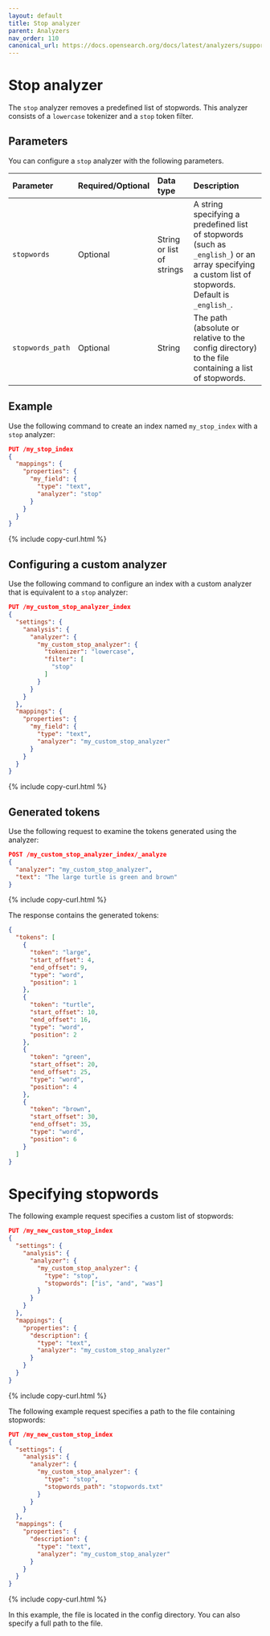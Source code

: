 ```yaml
---
layout: default
title: Stop analyzer
parent: Analyzers
nav_order: 110
canonical_url: https://docs.opensearch.org/docs/latest/analyzers/supported-analyzers/stop/
---
```


# Stop analyzer

The `stop` analyzer removes a predefined list of stopwords. This analyzer consists of a `lowercase` tokenizer and a `stop` token filter.

## Parameters

You can configure a `stop` analyzer with the following parameters.

Parameter | Required/Optional | Data type | Description
:--- | :--- | :--- | :--- 
`stopwords` | Optional | String or list of strings | A string specifying a predefined list of stopwords (such as `_english_`) or an array specifying a custom list of stopwords. Default is `_english_`.
`stopwords_path` | Optional | String | The path (absolute or relative to the config directory) to the file containing a list of stopwords.

## Example

Use the following command to create an index named `my_stop_index` with a `stop` analyzer:

```json
PUT /my_stop_index
{
  "mappings": {
    "properties": {
      "my_field": {
        "type": "text",
        "analyzer": "stop"
      }
    }
  }
}
```
{% include copy-curl.html %}

## Configuring a custom analyzer

Use the following command to configure an index with a custom analyzer that is equivalent to a `stop` analyzer:

```json
PUT /my_custom_stop_analyzer_index
{
  "settings": {
    "analysis": {
      "analyzer": {
        "my_custom_stop_analyzer": {
          "tokenizer": "lowercase",
          "filter": [
            "stop"
          ]
        }
      }
    }
  },
  "mappings": {
    "properties": {
      "my_field": {
        "type": "text",
        "analyzer": "my_custom_stop_analyzer"
      }
    }
  }
}
```
{% include copy-curl.html %}

## Generated tokens

Use the following request to examine the tokens generated using the analyzer:

```json
POST /my_custom_stop_analyzer_index/_analyze
{
  "analyzer": "my_custom_stop_analyzer",
  "text": "The large turtle is green and brown"
}
```
{% include copy-curl.html %}

The response contains the generated tokens:

```json
{
  "tokens": [
    {
      "token": "large",
      "start_offset": 4,
      "end_offset": 9,
      "type": "word",
      "position": 1
    },
    {
      "token": "turtle",
      "start_offset": 10,
      "end_offset": 16,
      "type": "word",
      "position": 2
    },
    {
      "token": "green",
      "start_offset": 20,
      "end_offset": 25,
      "type": "word",
      "position": 4
    },
    {
      "token": "brown",
      "start_offset": 30,
      "end_offset": 35,
      "type": "word",
      "position": 6
    }
  ]
}
```

# Specifying stopwords

The following example request specifies a custom list of stopwords:

```json
PUT /my_new_custom_stop_index
{
  "settings": {
    "analysis": {
      "analyzer": {
        "my_custom_stop_analyzer": {
          "type": "stop",                     
          "stopwords": ["is", "and", "was"]
        }
      }
    }
  },
  "mappings": {
    "properties": {
      "description": {
        "type": "text",
        "analyzer": "my_custom_stop_analyzer" 
      }
    }
  }
}
```
{% include copy-curl.html %}

The following example request specifies a path to the file containing stopwords:

```json
PUT /my_new_custom_stop_index
{
  "settings": {
    "analysis": {
      "analyzer": {
        "my_custom_stop_analyzer": {
          "type": "stop",                     
          "stopwords_path": "stopwords.txt"
        }
      }
    }
  },
  "mappings": {
    "properties": {
      "description": {
        "type": "text",
        "analyzer": "my_custom_stop_analyzer" 
      }
    }
  }
}
```
{% include copy-curl.html %}

In this example, the file is located in the config directory. You can also specify a full path to the file.